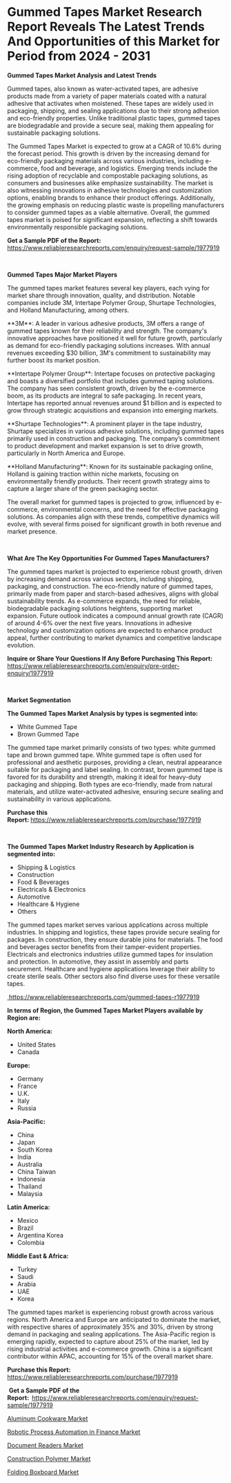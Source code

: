 <p><h1>Gummed Tapes Market Research Report Reveals The Latest Trends And Opportunities of this Market for Period from 2024 - 2031</h1></p><p><strong>Gummed Tapes Market Analysis and Latest Trends</strong></p>
<p><p>Gummed tapes, also known as water-activated tapes, are adhesive products made from a variety of paper materials coated with a natural adhesive that activates when moistened. These tapes are widely used in packaging, shipping, and sealing applications due to their strong adhesion and eco-friendly properties. Unlike traditional plastic tapes, gummed tapes are biodegradable and provide a secure seal, making them appealing for sustainable packaging solutions.</p><p>The Gummed Tapes Market is expected to grow at a CAGR of 10.6% during the forecast period. This growth is driven by the increasing demand for eco-friendly packaging materials across various industries, including e-commerce, food and beverage, and logistics. Emerging trends include the rising adoption of recyclable and compostable packaging solutions, as consumers and businesses alike emphasize sustainability. The market is also witnessing innovations in adhesive technologies and customization options, enabling brands to enhance their product offerings. Additionally, the growing emphasis on reducing plastic waste is propelling manufacturers to consider gummed tapes as a viable alternative. Overall, the gummed tapes market is poised for significant expansion, reflecting a shift towards environmentally responsible packaging solutions.</p></p>
<p><strong>Get a Sample PDF of the Report:&nbsp;</strong> <a href="https://www.reliableresearchreports.com/enquiry/request-sample/1977919?utm_campaign=9&utm_medium=2&utm_source=Github&utm_content=ia&utm_term=14112024&utm_id=gummed-tapes">https://www.reliableresearchreports.com/enquiry/request-sample/1977919</a></p>
<p>&nbsp;</p>
<p><strong>Gummed Tapes Major Market Players</strong></p>
<p><p>The gummed tapes market features several key players, each vying for market share through innovation, quality, and distribution. Notable companies include 3M, Intertape Polymer Group, Shurtape Technologies, and Holland Manufacturing, among others.</p><p>**3M**: A leader in various adhesive products, 3M offers a range of gummed tapes known for their reliability and strength. The company's innovative approaches have positioned it well for future growth, particularly as demand for eco-friendly packaging solutions increases. With annual revenues exceeding $30 billion, 3M's commitment to sustainability may further boost its market position.</p><p>**Intertape Polymer Group**: Intertape focuses on protective packaging and boasts a diversified portfolio that includes gummed taping solutions. The company has seen consistent growth, driven by the e-commerce boom, as its products are integral to safe packaging. In recent years, Intertape has reported annual revenues around $1 billion and is expected to grow through strategic acquisitions and expansion into emerging markets.</p><p>**Shurtape Technologies**: A prominent player in the tape industry, Shurtape specializes in various adhesive solutions, including gummed tapes primarily used in construction and packaging. The company’s commitment to product development and market expansion is set to drive growth, particularly in North America and Europe. </p><p>**Holland Manufacturing**: Known for its sustainable packaging online, Holland is gaining traction within niche markets, focusing on environmentally friendly products. Their recent growth strategy aims to capture a larger share of the green packaging sector.</p><p>The overall market for gummed tapes is projected to grow, influenced by e-commerce, environmental concerns, and the need for effective packaging solutions. As companies align with these trends, competitive dynamics will evolve, with several firms poised for significant growth in both revenue and market presence.</p></p>
<p>&nbsp;</p>
<p><strong>What Are The Key Opportunities For Gummed Tapes Manufacturers?</strong></p>
<p><p>The gummed tapes market is projected to experience robust growth, driven by increasing demand across various sectors, including shipping, packaging, and construction. The eco-friendly nature of gummed tapes, primarily made from paper and starch-based adhesives, aligns with global sustainability trends. As e-commerce expands, the need for reliable, biodegradable packaging solutions heightens, supporting market expansion. Future outlook indicates a compound annual growth rate (CAGR) of around 4-6% over the next five years. Innovations in adhesive technology and customization options are expected to enhance product appeal, further contributing to market dynamics and competitive landscape evolution.</p></p>
<p><strong>Inquire or Share Your Questions If Any Before Purchasing This Report:</strong> <a href="https://www.reliableresearchreports.com/enquiry/pre-order-enquiry/1977919?utm_campaign=9&utm_medium=2&utm_source=Github&utm_content=ia&utm_term=14112024&utm_id=gummed-tapes">https://www.reliableresearchreports.com/enquiry/pre-order-enquiry/1977919</a></p>
<p>&nbsp;</p>
<p><strong>Market Segmentation</strong></p>
<p><strong>The Gummed Tapes Market Analysis by types is segmented into:</strong></p>
<p><ul><li>White Gummed Tape</li><li>Brown Gummed Tape</li></ul></p>
<p><p>The gummed tape market primarily consists of two types: white gummed tape and brown gummed tape. White gummed tape is often used for professional and aesthetic purposes, providing a clean, neutral appearance suitable for packaging and label sealing. In contrast, brown gummed tape is favored for its durability and strength, making it ideal for heavy-duty packaging and shipping. Both types are eco-friendly, made from natural materials, and utilize water-activated adhesive, ensuring secure sealing and sustainability in various applications.</p></p>
<p><strong>Purchase this Report:&nbsp;</strong><a href="https://www.reliableresearchreports.com/purchase/1977919?utm_campaign=9&utm_medium=2&utm_source=Github&utm_content=ia&utm_term=14112024&utm_id=gummed-tapes">https://www.reliableresearchreports.com/purchase/1977919</a></p>
<p>&nbsp;</p>
<p><strong>The Gummed Tapes Market Industry Research by Application is segmented into:</strong></p>
<p><ul><li>Shipping & Logistics</li><li>Construction</li><li>Food & Beverages</li><li>Electricals & Electronics</li><li>Automotive</li><li>Healthcare & Hygiene</li><li>Others</li></ul></p>
<p><p>The gummed tapes market serves various applications across multiple industries. In shipping and logistics, these tapes provide secure sealing for packages. In construction, they ensure durable joins for materials. The food and beverages sector benefits from their tamper-evident properties. Electricals and electronics industries utilize gummed tapes for insulation and protection. In automotive, they assist in assembly and parts securement. Healthcare and hygiene applications leverage their ability to create sterile seals. Other sectors also find diverse uses for these versatile tapes.</p></p>
<p><a href="https://www.reliableresearchreports.com/gummed-tapes-r1977919?utm_campaign=9&utm_medium=2&utm_source=Github&utm_content=ia&utm_term=14112024&utm_id=gummed-tapes">&nbsp;https://www.reliableresearchreports.com/gummed-tapes-r1977919</a></p>
<p><strong>In terms of Region, the Gummed Tapes Market Players available by Region are:</strong></p>
<p>
    <p> <strong> North America: </strong>
        <ul>
            <li>United States</li>
            <li>Canada</li>
        </ul>
        </p> 
    <p> <strong> Europe: </strong>
        <ul>
            <li>Germany</li>
            <li>France</li>
            <li>U.K.</li>
            <li>Italy</li>
            <li>Russia</li>
        </ul>
        </p> 
    <p> <strong> Asia-Pacific: </strong>
        <ul>
            <li>China</li>
            <li>Japan</li>
            <li>South Korea</li>
            <li>India</li>
            <li>Australia</li>
            <li>China Taiwan</li>
            <li>Indonesia</li>
            <li>Thailand</li>
            <li>Malaysia</li>
        </ul>
        </p> 
    <p> <strong> Latin America: </strong>
        <ul>
            <li>Mexico</li>
            <li>Brazil</li>
            <li>Argentina Korea</li>
            <li>Colombia</li>
        </ul>
        </p> 
    <p> <strong> Middle East & Africa: </strong>
        <ul>
            <li>Turkey</li>
            <li>Saudi</li>
            <li>Arabia</li>
            <li>UAE</li>
            <li>Korea</li>
        </ul>
    </p>
    </p>
<p><p>The gummed tapes market is experiencing robust growth across various regions. North America and Europe are anticipated to dominate the market, with respective shares of approximately 35% and 30%, driven by strong demand in packaging and sealing applications. The Asia-Pacific region is emerging rapidly, expected to capture about 25% of the market, led by rising industrial activities and e-commerce growth. China is a significant contributor within APAC, accounting for 15% of the overall market share.</p></p>
<p><strong>Purchase this Report: </strong><a href="https://www.reliableresearchreports.com/purchase/1977919?utm_campaign=9&utm_medium=2&utm_source=Github&utm_content=ia&utm_term=14112024&utm_id=gummed-tapes">https://www.reliableresearchreports.com/purchase/1977919</a></p>
<p>&nbsp;<strong>Get a Sample PDF of the Report:&nbsp;&nbsp;</strong><a href="https://www.reliableresearchreports.com/enquiry/request-sample/1977919?utm_campaign=9&utm_medium=2&utm_source=Github&utm_content=ia&utm_term=14112024&utm_id=gummed-tapes">https://www.reliableresearchreports.com/enquiry/request-sample/1977919</a></p>
<p><strong></strong></p>
<p><p><a href="https://www.linkedin.com/pulse/aluminum-cookware-market-research-report-2024-2031-visigraphs-spntc?utm_campaign=9&utm_medium=2&utm_source=Github&utm_content=ia&utm_term=14112024&utm_id=gummed-tapes">Aluminum Cookware Market</a></p><p><a href="https://issuu.com/reportprime-2/docs/robotic-process-automation-in-finan_f7490809805563?utm_campaign=9&utm_medium=2&utm_source=Github&utm_content=ia&utm_term=14112024&utm_id=gummed-tapes">Robotic Process Automation in Finance Market</a></p><p><a href="https://www.linkedin.com/pulse/document-readers-ecosystem-mapping-innovation-value-chains-2024-2031-peetc?utm_campaign=9&utm_medium=2&utm_source=Github&utm_content=ia&utm_term=14112024&utm_id=gummed-tapes">Document Readers Market</a></p><p><a href="https://github.com/marloy8/Market-Research-Report-List-6/blob/main/construction-polymer-market.md?utm_campaign=9&utm_medium=2&utm_source=Github&utm_content=ia&utm_term=14112024&utm_id=gummed-tapes">Construction Polymer Market</a></p><p><a href="https://github.com/hgf64gh/Market-Research-Report-List-1/blob/main/folding-boxboard-market.md?utm_campaign=9&utm_medium=2&utm_source=Github&utm_content=ia&utm_term=14112024&utm_id=gummed-tapes">Folding Boxboard Market</a></p></p>